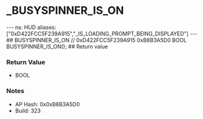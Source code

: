# _BUSYSPINNER_IS_ON

--- ns: HUD aliases: ["0xD422FCC5F239A915","_IS_LOADING_PROMPT_BEING_DISPLAYED"] --- ## BUSYSPINNER_IS_ON  // 0xD422FCC5F239A915 0xB8B3A5D0 BOOL BUSYSPINNER_IS_ON();   ## Return value

### Return Value
* BOOL

### Notes
* AP Hash: 0x0xB8B3A5D0
* Build: 323

